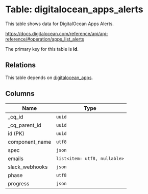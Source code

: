 # Table: digitalocean_apps_alerts

This table shows data for DigitalOcean Apps Alerts.

https://docs.digitalocean.com/reference/api/api-reference/#operation/apps_list_alerts

The primary key for this table is **id**.

## Relations

This table depends on [digitalocean_apps](digitalocean_apps).

## Columns

| Name          | Type          |
| ------------- | ------------- |
|_cq_id|`uuid`|
|_cq_parent_id|`uuid`|
|id (PK)|`uuid`|
|component_name|`utf8`|
|spec|`json`|
|emails|`list<item: utf8, nullable>`|
|slack_webhooks|`json`|
|phase|`utf8`|
|progress|`json`|